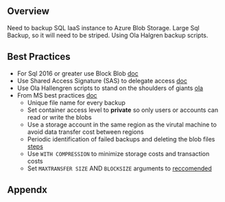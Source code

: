## Overview

Need to backup SQL IaaS instance to Azure Blob Storage. Large Sql Backup, so it will need to be striped. Using Ola Halgren backup scripts.

## Best Practices

- For Sql 2016 or greater use Block Blob [doc][1]
- Use Shared Access Signature (SAS) to delegate access [doc][2]
- Use Ola Hallengren scripts to stand on the shoulders of giants [ola][4]
- From MS best practices [doc][5]
    - Unique file name for every backup
    - Set container access level to **private** so only users or accounts can read or write the blobs
    - Use a storage account in the same region as the virutal machine to avoid data transfer cost between regions
    - Periodic identification of failed backups and deleting the blob files [steps][6]
    - Use `WITH COMPRESSION` to minimize storage costs and transaction costs
    - Set `MAXTRANSFER SIZE` AND `BLOCKSIZE` arguments to [reccomended][1]



## Appendx

[1]: <https://docs.microsoft.com/en-us/sql/relational-databases/backup-restore/sql-server-backup-to-url?view=sql-server-ver16> "Backup to URL for Microsoft Azure Blob (MS Doc)"

[2]: <https://docs.microsoft.com/en-us/rest/api/storageservices/delegate-access-with-shared-access-signature?redirectedfrom=MSDN> "Delegate Access with a Shared Access Signature"

[3]: <https://docs.microsoft.com/en-us/sql/relational-databases/backup-restore/back-up-and-restore-of-sql-server-databases?view=sql-server-ver16> "Sql Backup and Restore Overview"

[4]: <https://ola.hallengren.com/sql-server-backup.html> "Ola Hallengren Backup Scripts"

[5]: <https://docs.microsoft.com/en-us/sql/relational-databases/backup-restore/sql-server-backup-to-url-best-practices-and-troubleshooting?view=sql-server-ver16> "Backup to URL best practices and troubleshooting"

[6]: <https://docs.microsoft.com/en-us/sql/relational-databases/backup-restore/deleting-backup-blob-files-with-active-leases?view=sql-server-ver16> "Deleting failed backup with active lease"

[7]: <https://www.domstamand.com/backing-up-sql-server-databases-to-blob-storage-using-impersonation/> "Sql Backup to Blob Using Impersonation"

[8]: <https://docs.microsoft.com/en-us/azure/storage/blobs/access-tiers-overview> "Blob Access Tiers"

[9]: <https://docs.microsoft.com/en-us/sql/relational-databases/backup-restore/restoring-from-backups-stored-in-microsoft-azure?view=sql-server-ver16> "Restoring Sql from Backups in Azure"

[10]: <https://docs.microsoft.com/en-us/sql/relational-databases/backup-restore/sql-server-backup-and-restore-with-microsoft-azure-blob-storage-service?view=sql-server-ver16> "Sql Back to Blob Overview"

[11]: <https://docs.microsoft.com/en-us/azure/storage/blobs/storage-performance-checklist> "Blob Storage Scalability Checklist"